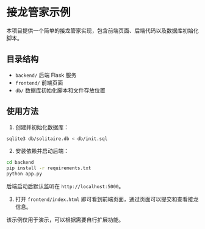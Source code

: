 # 接龙管家示例

本项目提供一个简单的接龙管家实现，包含前端页面、后端代码以及数据库初始化脚本。

## 目录结构

- `backend/`  后端 Flask 服务
- `frontend/` 前端页面
- `db/`       数据库初始化脚本和文件存放位置

## 使用方法

1. 创建并初始化数据库：

```bash
sqlite3 db/solitaire.db < db/init.sql
```

2. 安装依赖并启动后端：

```bash
cd backend
pip install -r requirements.txt
python app.py
```

后端启动后默认监听在 `http://localhost:5000`。

3. 打开 `frontend/index.html` 即可看到前端页面，通过页面可以提交和查看接龙信息。

该示例仅用于演示，可以根据需要自行扩展功能。
